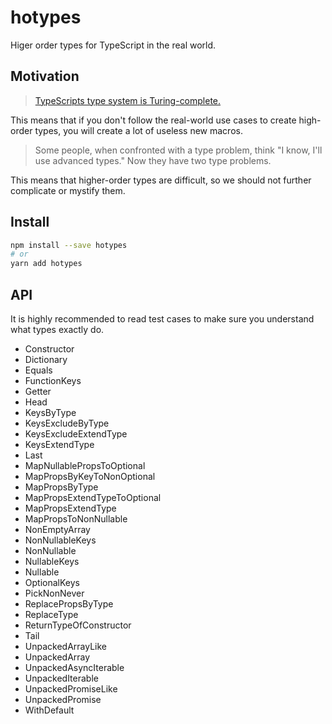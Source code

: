 # hotypes
Higer order types for TypeScript in the real world.

## Motivation

> [TypeScripts type system is Turing-complete.](https://github.com/microsoft/TypeScript/issues/14833)

This means that if you don't follow the real-world use cases to create high-order types,
you will create a lot of useless new macros.

> Some people, when confronted with a type problem, think "I know, I'll use advanced types." Now they have two type problems.

This means that higher-order types are difficult,
so we should not further complicate or mystify them.

## Install

```sh
npm install --save hotypes
# or
yarn add hotypes
```

## API

It is highly recommended to read test cases to make sure you understand what types exactly do.

- Constructor
- Dictionary
- Equals
- FunctionKeys
- Getter
- Head
- KeysByType
- KeysExcludeByType
- KeysExcludeExtendType
- KeysExtendType
- Last
- MapNullablePropsToOptional
- MapPropsByKeyToNonOptional
- MapPropsByType
- MapPropsExtendTypeToOptional
- MapPropsExtendType
- MapPropsToNonNullable
- NonEmptyArray
- NonNullableKeys
- NonNullable
- NullableKeys
- Nullable
- OptionalKeys
- PickNonNever
- ReplacePropsByType
- ReplaceType
- ReturnTypeOfConstructor
- Tail
- UnpackedArrayLike
- UnpackedArray
- UnpackedAsyncIterable
- UnpackedIterable
- UnpackedPromiseLike
- UnpackedPromise
- WithDefault
